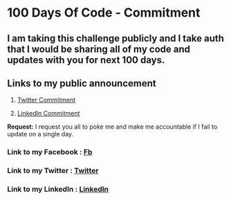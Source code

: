 # 100 Days Of Code - Commitment

## I am taking this challenge publicly and I take auth that I would be sharing all of my code and updates with you for next 100 days.

## Links to my public announcement 
1. [Twitter Commitment](https://twitter.com/RajatCh28194994)

2. [LinkedIn Commitment](https://www.linkedin.com/in/rajat-choudhary-985ab7125)

**Request:** I request you all to poke me and make me accountable if I fail to update on a single day.

### **Link to my Facebook :** [Fb](https://m.facebook.com/Rajatchouadhary09?ref=bookmarks)
### **Link to my Twitter :** [Twitter](https://twitter.com/RajatCh28194994)
### **Link to my LinkedIn :** [LinkedIn](https://www.linkedin.com/in/rajat-choudhary-985ab7125)
